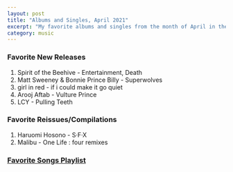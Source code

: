 ```yaml
---
layout: post
title: "Albums and Singles, April 2021"
excerpt: "My favorite albums and singles from the month of April in the 2021st year. "
category: music
---
```


### Favorite New Releases
1. Spirit of the Beehive - Entertainment, Death
1. Matt Sweeney & Bonnie Prince Billy - Superwolves
1. girl in red - if i could make it go quiet
1. Arooj Aftab - Vulture Prince
1. LCY - Pulling Teeth

### Favorite Reissues/Compilations
1. Haruomi Hosono - S·F·X
1. Malibu - One Life : four remixes

### <a href="https://open.spotify.com/playlist/4LtqAehWuFsSd2iSsYAduT" target="_blank" rel="noopener">Favorite Songs Playlist</a>
